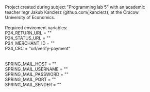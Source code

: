 Project created during subject "Programming lab 5" with an academic teacher mgr Jakub Kanclerz (github.com/jkanclerz), at the Cracow University of Economics.
<br><br>
Required enviroment variables: <br>
P24_RETURN_URL = ""<br>
P24_STATUS_URL = ""<br>
P24_MERCHANT_ID = ""<br>
P24_CRC = "url/verify-payment"<br>
<br><br>
SPRING_MAIL_HOST = ""<br>
SPRING_MAIL_USERNAME = ""<br>
SPRING_MAIL_PASSWORD = ""<br>
SPRING_MAIL_PORT = ""<br>
SPRING_MAIL_SENDER = ""<br>

